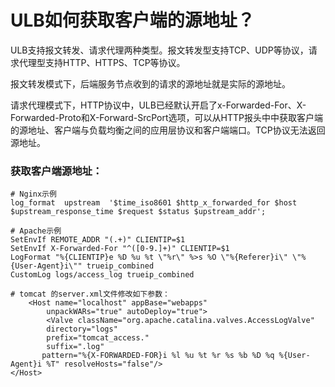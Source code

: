 

# ULB如何获取客户端的源地址？

ULB支持报文转发、请求代理两种类型。报文转发型支持TCP、UDP等协议，请求代理型支持HTTP、HTTPS、TCP等协议。

报文转发模式下，后端服务节点收到的请求的源地址就是实际的源地址。

请求代理模式下，HTTP协议中，ULB已经默认开启了x-Forwarded-For、X-Forwarded-Proto和X-Forward-SrcPort选项，可以从HTTP报头中中获取客户端的源地址、客户端与负载均衡之间的应用层协议和客户端端口。TCP协议无法返回源地址。


### 获取客户端源地址：
```
# Nginx示例
log_format  upstream  '$time_iso8601 $http_x_forwarded_for $host $upstream_response_time $request $status $upstream_addr';

# Apache示例
SetEnvIf REMOTE_ADDR "(.+)" CLIENTIP=$1
SetEnvIf X-Forwarded-For "^([0-9.]+)" CLIENTIP=$1
LogFormat "%{CLIENTIP}e %D %u %t \"%r\" %>s %O \"%{Referer}i\" \"%{User-Agent}i\"" trueip_combined
CustomLog logs/access_log trueip_combined

# tomcat 的server.xml文件修改如下参数：
    <Host name="localhost" appBase="webapps" 
        unpackWARs="true" autoDeploy="true"> 
        <Valve className="org.apache.catalina.valves.AccessLogValve" 
        directory="logs" 
        prefix="tomcat_access." 
        suffix=".log" 
       pattern="%{X-FORWARDED-FOR}i %l %u %t %r %s %b %D %q %{User-Agent}i %T" resolveHosts="false"/> 
</Host>
```
 
